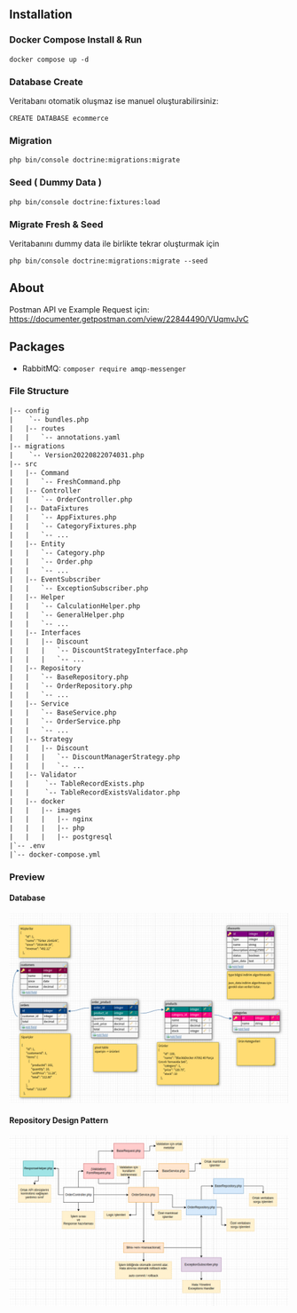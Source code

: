 ## Installation

### Docker Compose Install & Run
```
docker compose up -d
```

### Database Create
Veritabanı otomatik oluşmaz ise manuel oluşturabilirsiniz:
```
CREATE DATABASE ecommerce
```

### Migration
```
php bin/console doctrine:migrations:migrate
```

### Seed ( Dummy Data )
```
php bin/console doctrine:fixtures:load
```

### Migrate Fresh & Seed
Veritabanını dummy data ile birlikte tekrar oluşturmak için
```
php bin/console doctrine:migrations:migrate --seed
```

## About
Postman API ve Example Request için:\
https://documenter.getpostman.com/view/22844490/VUqmvJvC

## Packages
- RabbitMQ: `composer require amqp-messenger`

### File Structure
```
|-- config
|    `-- bundles.php
|   |-- routes
|   |   `-- annotations.yaml
|-- migrations
|    `-- Version20220822074031.php
|-- src
|   |-- Command
|   |   `-- FreshCommand.php
|   |-- Controller
|   |   `-- OrderController.php
|   |-- DataFixtures
|   |   `-- AppFixtures.php
|   |   `-- CategoryFixtures.php
|   |   `-- ...
|   |-- Entity
|   |   `-- Category.php
|   |   `-- Order.php
|   |   `-- ...
|   |-- EventSubscriber
|   |   `-- ExceptionSubscriber.php
|   |-- Helper
|   |   `-- CalculationHelper.php
|   |   `-- GeneralHelper.php
|   |   `-- ...
|   |-- Interfaces
|   |   |-- Discount
|   |   |   `-- DiscountStrategyInterface.php
|   |   |   `-- ...
|   |-- Repository
|   |   `-- BaseRepository.php
|   |   `-- OrderRepository.php
|   |   `-- ...
|   |-- Service
|   |   `-- BaseService.php
|   |   `-- OrderService.php
|   |   `-- ...
|   |-- Strategy
|   |   |-- Discount
|   |   |   `-- DiscountManagerStrategy.php
|   |   |   `-- ...
|   |-- Validator
|   |    `-- TableRecordExists.php
|   |    `-- TableRecordExistsValidator.php
|   |-- docker
|   |   |-- images
|   |   |   |-- nginx
|   |   |   |-- php
|   |   |   |-- postgresql
|`-- .env
|`-- docker-compose.yml
```

### Preview
#### Database
![db!](./docs/db.png)

#### Repository Design Pattern
![db!](./docs/rdp.png)